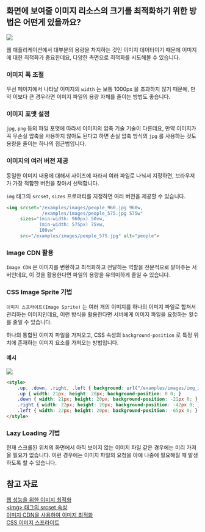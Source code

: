## 화면에 보여줄 이미지 리소스의 크기를 최적화하기 위한 방법은 어떤게 있을까요?
![](https://miro.medium.com/max/660/1*jvoa4e5EhEav-SwsYjNbQw.png)  

웹 애플리케이션에서 대부분의 용량을 차지하는 것인 이미지 데이터이기 때문에 이미지에 대한 최적화가 중요한데요, 다양한 측면으로 최적화를 시도해볼 수 있습니다.

### 이미지 폭 조절
우선 페이지에서 나타날 이미지의 `width` 는 보통 1000px 을 초과하지 않기 때문에, 만약 이보다 큰 경우라면 이미지 파일의 용량 자체를 줄이는 방법도 좋습니다.

### 이미지 포맷 설정
`jpg`, `png` 등의 파일 포맷에 따라서 이미지의 압축 기술 기술이 다른데요, 만약 이미지가 꼭 무손실 압축을 사용하지 않아도 된다고 하면 손실 압축 방식의 `jpg` 를 사용하는 것도 용량을 줄이는 하나의 접근법입니다.

### 이미지의 여러 버전 제공
동일한 이미지 내용에 대해서 사이즈에 따라서 여러 파일로 나눠서 지정하면, 브라우저가 가장 적합한 버전을 찾아서 선택합니다.

`img` 태그의 `srcset`, `sizes` 프로퍼티를 지정하면 여러 버전을 제공할 수 있습니다.  

```html
<img srcset="/examples/images/people_960.jpg 960w,
             /examples/images/people_575.jpg 575w"
     sizes="(min-width: 960px) 50vw,
            (min-width: 575px) 75vw,
            100vw"
     src="/examples/images/people_575.jpg" alt="people">
```

### Image CDN 활용
`Image CDN` 은 이미지를 변환하고 최적화하고 전달하는 역할을 전문적으로 맡아주는 서버인데요, 이 것을 활용한다면 파일의 용량을 유의미하게 줄일 수 있습니다.

### CSS Image Sprite 기법
`이미지 스프라이트(Image Sprite)` 는 여러 개의 이미지를 하나의 이미지 파일로 합쳐서 관리하는 이미지인데요, 이런 방식을 활용한다면 서버에게 이미지 파일을 요청하는 횟수를 줄일 수 있습니다.  

하나의 통합된 이미지 파일을 가져오고, CSS 속성의 `background-position` 로 특정 위치에 존재하는 이미지 요소를 가져오는 방법입니다.

#### 예시
![](http://www.tcpschool.com/lectures/img_css_image_sprites.png)  

```html
<style>
    .up, .down, .right, .left { background: url("/examples/images/img_image_sprites.png") no-repeat; }
    .up { width: 21px; height: 20px; background-position: 0 0; }
    .down { width: 21px; height: 20px; background-position: -21px 0; }
    .right { width: 22px; height: 20px; background-position: -42px 0; }
    .left { width: 22px; height: 20px; background-position: -65px 0; }
</style>
```

### Lazy Loading 기법
현재 스크롤된 위치의 화면에서 아직 보이지 않는 이미지 파일 같은 경우에는 미리 가져올 필요가 없습니다. 이런 경우에는 이미지 파일의 요청을 아예 나중에 필요해질 때 발생하도록 할 수 있습니다.  

## 참고 자료
[웹 성능을 위한 이미지 최적화](https://velog.io/@hustle-dev/%EC%9B%B9-%EC%84%B1%EB%8A%A5%EC%9D%84-%EC%9C%84%ED%95%9C-%EC%9D%B4%EB%AF%B8%EC%A7%80-%EC%B5%9C%EC%A0%81%ED%99%94)  
[&lt;img&gt; 태그의 srcset 속성](http://www.tcpschool.com/html-tag-attrs/img-srcset)  
[이미지 CDN을 사용하여 이미지 최적화](https://web.dev/i18n/ko/image-cdns/)  
[CSS 이미지 스프라이트](http://www.tcpschool.com/css/css_basic_imageSprites)  